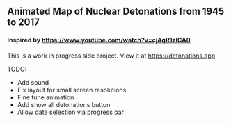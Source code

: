 ## Animated Map of Nuclear Detonations from 1945 to 2017

#### Inspired by https://www.youtube.com/watch?v=cjAqR1zICA0

This is a work in progress side project.
View it at https://detonations.app 

TODO:

* Add sound
* Fix layout for small screen resolutions
* Fine tune animation
* Add show all detonations button
* Allow date selection via progress bar
